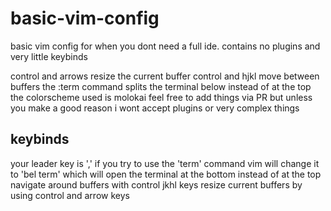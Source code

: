 # basic-vim-config
basic vim config for when you dont need a full ide. contains no plugins and very little keybinds

control and arrows resize the current buffer
control and hjkl move between buffers
the :term command splits the terminal below instead of at the top
the colorscheme used is molokai
feel free to add things via PR but unless you make a good reason i wont accept plugins or very complex things

## keybinds
your leader key is ','
if you try to use the 'term' command vim will change it to 'bel term' which will
open the terminal at the bottom instead of at the top
navigate around buffers with control jkhl keys
resize current buffers by using control and arrow keys
